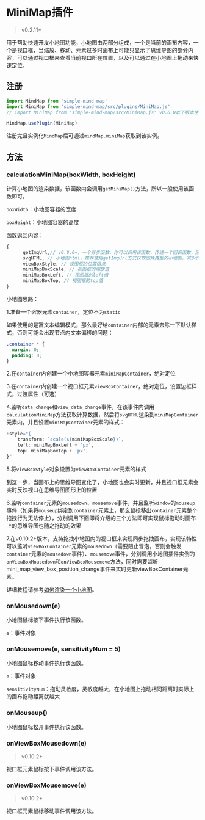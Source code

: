 # MiniMap插件

> v0.2.11+

用于帮助快速开发小地图功能，小地图由两部分组成，一个是当前的画布内容，一个是视口框，当缩放、移动、元素过多时画布上可能只显示了思维导图的部分内容，可以通过视口框来查看当前视口所在位置，以及可以通过在小地图上拖动来快速定位。

## 注册

```js
import MindMap from 'simple-mind-map'
import MiniMap from 'simple-mind-map/src/plugins/MiniMap.js'
// import MiniMap from 'simple-mind-map/src/MiniMap.js' v0.6.0以下版本使用该路径

MindMap.usePlugin(MiniMap)
```

注册完且实例化`MindMap`后可通过`mindMap.miniMap`获取到该实例。

## 方法

### calculationMiniMap(boxWidth, boxHeight)

计算小地图的渲染数据，该函数内会调用`getMiniMap()`方法，所以一般使用该函数即可。

`boxWidth`：小地图容器的宽度

`boxHeight`：小地图容器的高度

函数返回内容：

```js
{
      getImgUrl,// v0.8.0+，一个异步函数，你可以调用该函数，传递一个回调函数，回调函数可以接收一个参数，代表图片类型的小地图，你可以通过img标签进行渲染
      svgHTML, // 小地图html，推荐使用getImgUrl方式获取图片类型的小地图，减少页面DOM数量，优化性能
      viewBoxStyle, // 视图框的位置信息
      miniMapBoxScale, // 视图框的缩放值
      miniMapBoxLeft, // 视图框的left值
      miniMapBoxTop, // 视图框的top值
}
```

小地图思路：

1.准备一个容器元素`container`，定位不为`static`

如果使用的是富文本编辑模式，那么最好给`container`内部的元素去除一下默认样式，否则可能会出现节点内文本偏移的问题：

```css
.container * {
  margin: 0;
  padding: 0;
}
```

2.在`container`内创建一个小地图容器元素`miniMapContainer`，绝对定位

3.在`container`内创建一个视口框元素`viewBoxContainer`，绝对定位，设置边框样式，过渡属性（可选）

4.监听`data_change`和`view_data_change`事件，在该事件内调用`calculationMiniMap`方法获取计算数据，然后将`svgHTML`渲染到`miniMapContainer`元素内，并且设置`miniMapContainer`元素的样式：

```js
:style="{
    transform: `scale(${miniMapBoxScale})`,
    left: miniMapBoxLeft + 'px',
    top: miniMapBoxTop + 'px',
}"
```

5.将`viewBoxStyle`对象设置为`viewBoxContainer`元素的样式

到这一步，当画布上的思维导图变化了，小地图也会实时更新，并且视口框元素会实时反映视口在思维导图图形上的位置

6.监听`container`元素的`mousedown`、`mousemove`事件，并且监听`window`的`mouseup`事件（如果将`mouseup`绑定到`container`元素上，那么鼠标移出`container`元素整个拖拽行为无法停止），分别调用下面即将介绍的三个方法即可实现鼠标拖动时画布上的思维导图也随之拖动的效果

7.在v0.10.2+版本，支持拖拽小地图内的视口框来实现同步拖拽画布，实现该特性可以监听`viewBoxContainer`元素的`mousedown`（需要阻止冒泡，否则会触发`container`元素的`mousedown`事件）、`mousemove`事件，分别调用小地图插件实例的`onViewBoxMousedown`和`onViewBoxMousemove`方法，同时需要监听mini_map_view_box_position_change事件来实时更新viewBoxContainer元素。

详细教程请参考[如何渲染一个小地图](https://wanglin2.github.io/mind-map/#/doc/zh/course14)。

### onMousedown(e)

小地图鼠标按下事件执行该函数。

`e`：事件对象

### onMousemove(e, sensitivityNum = 5)

小地图鼠标移动事件执行该函数。

`e`：事件对象

`sensitivityNum`：拖动灵敏度，灵敏度越大，在小地图上拖动相同距离时实际上的画布拖动距离就越大

### onMouseup()

小地图鼠标松开事件执行该函数。

### onViewBoxMousedown(e)

> v0.10.2+

视口框元素鼠标按下事件调用该方法。

### onViewBoxMousemove(e)

> v0.10.2+

视口框元素鼠标移动事件调用该方法。